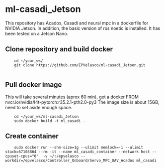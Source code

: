 # ml-casadi_Jetson
This repository has Acados, Casadi and neural mpc in a dockerfile for NVIDIA Jetson. In addition, the basic version of ros noetic is installed. It has been tested on a Jetson Nano. 

## Clone repository and build docker
```
    cd ~/your_ws/
    git clone https://github.com/EPVelasco/ml-casadi_Jetson.git  
  
```
## Pull docker image
This will take several minutes (aprox 60 min), get a docker FROM nvcr.io/nvidia/l4t-pytorch:r35.2.1-pth2.0-py3
The image size is about 15GB, need to set aside enough space.
```
    cd ~/your_ws/ml-casadi_Jetson
    sudo docker build -t ml_casadi .    
```
## Create container
```
    sudo docker run --shm-size=1g --ulimit memlock=-1 --ulimit stack=67108864 --rm -it --name ml_casadi_container --network host --cpuset-cpus="0"  -v ~/:/epvelasco --workdir=/epvelasco/Controller_Onboard/Servo_MPC_UAV_Acados ml_casadi
